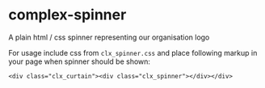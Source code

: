# complex-spinner
A plain html / css spinner representing our organisation logo

For usage include css from `clx_spinner.css` and place following markup in your page when spinner should be shown:

`<div class="clx_curtain"><div class="clx_spinner"></div></div>`
